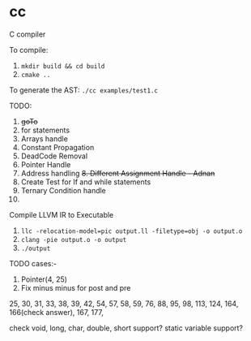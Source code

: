 # cc
C compiler

To compile:
1. `mkdir build && cd build`
2. `cmake ..`

To generate the AST:
`./cc examples/test1.c`

TODO:
1. ~~goTo~~
2. for statements
3. Arrays handle
4. Constant Propagation
5. DeadCode Removal
6. Pointer Handle
7. Address handling
~~8. Different Assignment Handle - Adnan~~
9. Create Test for If and while statements
10. Ternary Condition handle
11. 



Compile LLVM IR to Executable
1. `llc -relocation-model=pic output.ll -filetype=obj -o output.o`
2. `clang -pie output.o -o output`
3. `./output`

TODO cases:-
1. Pointer(4, 25)
2. Fix minus minus for post and pre


<!-- Failing cases:-
1. Pointers(4, 5, 13, 14, 20)
2. Do while(8)
3. goTo (10)
4. Array (15, 26)
5. Assignment Chaining (11)
6. struct (17, 18, 19, 24)
7. typedef (22) -->

25, 30, 31, 33, 38, 39, 42, 54, 57, 58, 59, 76, 88, 95, 98, 113, 124, 164, 166(check answer), 167, 177, 

check void, long, char, double, short support?
static variable support?
